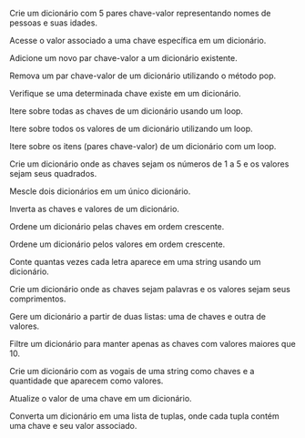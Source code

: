 Crie um dicionário com 5 pares chave-valor representando nomes de pessoas e suas idades.

Acesse o valor associado a uma chave específica em um dicionário.

Adicione um novo par chave-valor a um dicionário existente.

Remova um par chave-valor de um dicionário utilizando o método pop.

Verifique se uma determinada chave existe em um dicionário.

Itere sobre todas as chaves de um dicionário usando um loop.

Itere sobre todos os valores de um dicionário utilizando um loop.

Itere sobre os itens (pares chave-valor) de um dicionário com um loop.

Crie um dicionário onde as chaves sejam os números de 1 a 5 e os valores sejam seus quadrados.

Mescle dois dicionários em um único dicionário.

Inverta as chaves e valores de um dicionário.

Ordene um dicionário pelas chaves em ordem crescente.

Ordene um dicionário pelos valores em ordem crescente.

Conte quantas vezes cada letra aparece em uma string usando um dicionário.

Crie um dicionário onde as chaves sejam palavras e os valores sejam seus comprimentos.

Gere um dicionário a partir de duas listas: uma de chaves e outra de valores.

Filtre um dicionário para manter apenas as chaves com valores maiores que 10.

Crie um dicionário com as vogais de uma string como chaves e a quantidade que aparecem como valores.

Atualize o valor de uma chave em um dicionário.

Converta um dicionário em uma lista de tuplas, onde cada tupla contém uma chave e seu valor associado.